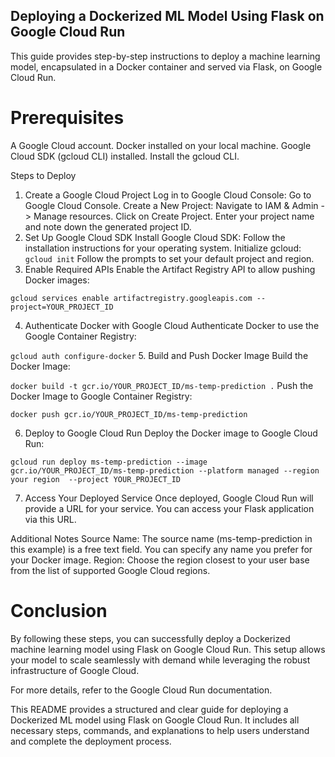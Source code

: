 ## Deploying a Dockerized ML Model Using Flask on Google Cloud Run
This guide provides step-by-step instructions to deploy a machine learning model, encapsulated in a Docker container and served via Flask, on Google Cloud Run.

# Prerequisites
A Google Cloud account.
Docker installed on your local machine.
Google Cloud SDK (gcloud CLI) installed. Install the gcloud CLI.

Steps to Deploy
1. Create a Google Cloud Project
Log in to Google Cloud Console: Go to Google Cloud Console.
Create a New Project:
Navigate to IAM & Admin -> Manage resources.
Click on Create Project.
Enter your project name and note down the generated project ID.
2. Set Up Google Cloud SDK
Install Google Cloud SDK: Follow the installation instructions for your operating system.
Initialize gcloud:
``
gcloud init
``
Follow the prompts to set your default project and region.
3. Enable Required APIs
Enable the Artifact Registry API to allow pushing Docker images:

``
gcloud services enable artifactregistry.googleapis.com --project=YOUR_PROJECT_ID
``

4. Authenticate Docker with Google Cloud
Authenticate Docker to use the Google Container Registry:

``
gcloud auth configure-docker
``
5. Build and Push Docker Image
Build the Docker Image:

``
docker build -t gcr.io/YOUR_PROJECT_ID/ms-temp-prediction .
``
Push the Docker Image to Google Container Registry:

``
docker push gcr.io/YOUR_PROJECT_ID/ms-temp-prediction
``

6. Deploy to Google Cloud Run
Deploy the Docker image to Google Cloud Run:

``
gcloud run deploy ms-temp-prediction --image gcr.io/YOUR_PROJECT_ID/ms-temp-prediction --platform managed --region your region 
--project YOUR_PROJECT_ID
``

7. Access Your Deployed Service
Once deployed, Google Cloud Run will provide a URL for your service. You can access your Flask application via this URL.

Additional Notes
Source Name: The source name (ms-temp-prediction in this example) is a free text field. You can specify any name you prefer for your Docker image.
Region: Choose the region closest to your user base from the list of supported Google Cloud regions.


# Conclusion
By following these steps, you can successfully deploy a Dockerized machine learning model using Flask on Google Cloud Run. This setup allows your model to scale seamlessly with demand while leveraging the robust infrastructure of Google Cloud.

For more details, refer to the Google Cloud Run documentation.

This README provides a structured and clear guide for deploying a Dockerized ML model using Flask on Google Cloud Run. It includes all necessary steps, commands, and explanations to help users understand and complete the deployment process.
